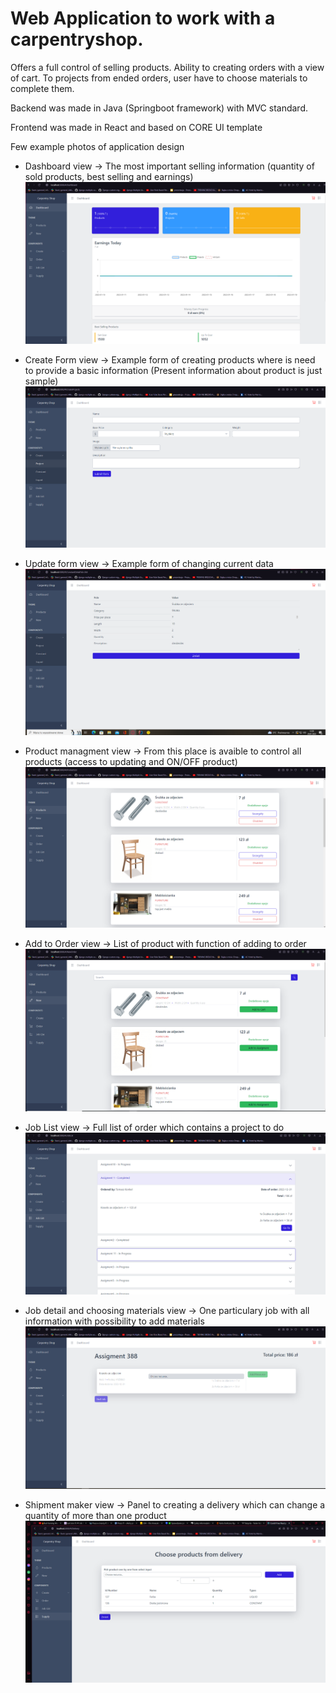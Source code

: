 # Web Application to work with a carpentryshop.
Offers a full control of selling products. Ability to creating orders with a view of cart. To projects from ended orders, user have to choose materials to complete them.

Backend was made in Java (Springboot framework) with MVC standard.

Frontend was made in React and based on CORE UI template

Few example photos of application design 



 - Dashboard view -> The most important selling information (quantity of sold products, best selling and earnings)
![alt text](https://github.com/TomaszKonkel/Carpentryshop/blob/main/photo/Dashboard.PNG)

- Create Form view -> Example form of creating products where is need to provide a basic information (Present information about product is just sample)
![alt text](https://github.com/TomaszKonkel/Carpentryshop/blob/main/photo/ExampleCreatingForm.PNG)

- Update form view -> Example form of changing current data
![alt text](https://github.com/TomaszKonkel/Carpentryshop/blob/main/photo/ExampleUpdatingForm.PNG)

- Product managment view -> From this place is avaible to control all products (access to updating and ON/OFF product)
![alt text](https://github.com/TomaszKonkel/Carpentryshop/blob/main/photo/ProductManagment.PNG)

- Add to Order view -> List of product with function of adding to order
![alt text](https://github.com/TomaszKonkel/Carpentryshop/blob/main/photo/AddingToOrder.PNG)

- Job List view -> Full list of order which contains a project to do 
![alt text](https://github.com/TomaszKonkel/Carpentryshop/blob/main/photo/JobListView.PNG)

- Job detail and choosing materials view -> One particulary job with all information with possibility to add materials 
![alt text](https://github.com/TomaszKonkel/Carpentryshop/blob/main/photo/JobDetails.PNG)

- Shipment maker view -> Panel to creating a delivery which can change a quantity of more than one product
![alt text](https://github.com/TomaszKonkel/Carpentryshop/blob/main/photo/SupplyMaker.PNG)
